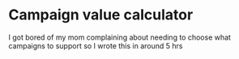 # Campaign value calculator
I got bored of my mom complaining about needing to choose what campaigns to support so I wrote this in around 5 hrs
